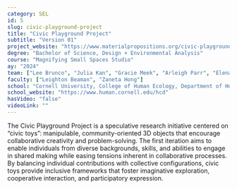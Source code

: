 ```yaml
---
category: SEL
id: 5
slug: civic-playground-project
title: "Civic Playground Project"
subtitle: "Version 01"
project_website: "https://www.materialpropositions.org/civic-playground-project-v01"
degree: "Bachelor of Science, Design + Environmental Analysis"
course: "Magnifying Small Spaces Studio"
ay: "2024"
team: ["Lee Brunco", "Julia Kan", "Gracie Meek", "Arleigh Parr", "Elena Sabinson"]
faculty: ["Leighton Beaman", "Zaneta Hong"]
school: "Cornell University, College of Human Ecology, Department of Human Centered Design, Ithaca, NY, United States of America"
school_website: "https://www.human.cornell.edu/hcd"
hasVideo: "false"
videoLink: ""
---
```


The Civic Playground Project is a speculative research initiative centered on “civic toys”: manipulable, community-oriented 3D objects that encourage collaborative creativity and problem-solving. The first iteration aims to enable individuals from diverse backgrounds, skills, and abilities to engage in shared making while easing tensions inherent in collaborative processes. By balancing individual contributions with collective configurations, civic toys provide inclusive frameworks that foster imaginative exploration, cooperative interaction, and participatory expression.
